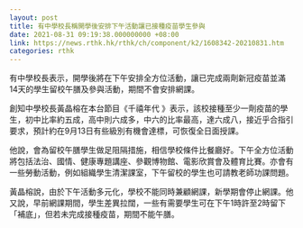 ```yaml
---
layout: post
title: 有中學校長稱開學後安排下午活動讓已接種疫苗學生參與
date: 2021-08-31 09:19:38.000000000 +08:00
link: https://news.rthk.hk/rthk/ch/component/k2/1608342-20210831.htm
categories: rthk
---
```


有中學校長表示，開學後將在下午安排全方位活動，讓已完成兩劑新冠疫苗並滿14天的學生留校午膳及參與活動，期間不會安排網課。

創知中學校長黃晶榕在本台節目《千禧年代 》表示，該校接種至少一劑疫苗的學生，初中比率約五成，高中則六成多，中六的比率最高，達六成八，接近乎合指引要求，預計約在9月13日有些級別有機會達標，可恢復全日面授課。

他說，會為留校午膳學生做足阻隔措施，相信學校條件比餐廳好。下午全方位活動將包括法治、國情、健康專題講座、參觀博物館、電影欣賞會及體育比賽。亦會有一些勞動活動，例如組織學生清潔課室，下午留校的學生也可請教老師功課問題。

黃晶榕說，由於下午活動多元化，學校不能同時兼顧網課，新學期會停止網課。他又說，早前網課期間，學生差異拉闊，一些有需要學生可在下午1時許至2時留下「補底」，但若未完成接種疫苗，期間不能午膳。
